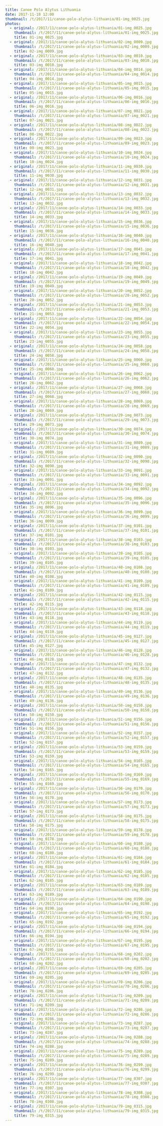 ```yaml
---
title: Canoe Polo Alytus Lithuania
date: 2017-11-18 12:00
thumbnail: /t/2017/11/canoe-polo-alytus-lithuania/01-img_0025.jpg
photos:
  - original: /2017/11/canoe-polo-alytus-lithuania/01-img_0025.jpg
    thumbnail: /t/2017/11/canoe-polo-alytus-lithuania/01-img_0025.jpg
    title: 01-img_0025.jpg
  - original: /2017/11/canoe-polo-alytus-lithuania/02-img_0009.jpg
    thumbnail: /t/2017/11/canoe-polo-alytus-lithuania/02-img_0009.jpg
    title: 02-img_0009.jpg
  - original: /2017/11/canoe-polo-alytus-lithuania/03-img_0010.jpg
    thumbnail: /t/2017/11/canoe-polo-alytus-lithuania/03-img_0010.jpg
    title: 03-img_0010.jpg
  - original: /2017/11/canoe-polo-alytus-lithuania/04-img_0014.jpg
    thumbnail: /t/2017/11/canoe-polo-alytus-lithuania/04-img_0014.jpg
    title: 04-img_0014.jpg
  - original: /2017/11/canoe-polo-alytus-lithuania/05-img_0015.jpg
    thumbnail: /t/2017/11/canoe-polo-alytus-lithuania/05-img_0015.jpg
    title: 05-img_0015.jpg
  - original: /2017/11/canoe-polo-alytus-lithuania/06-img_0016.jpg
    thumbnail: /t/2017/11/canoe-polo-alytus-lithuania/06-img_0016.jpg
    title: 06-img_0016.jpg
  - original: /2017/11/canoe-polo-alytus-lithuania/07-img_0021.jpg
    thumbnail: /t/2017/11/canoe-polo-alytus-lithuania/07-img_0021.jpg
    title: 07-img_0021.jpg
  - original: /2017/11/canoe-polo-alytus-lithuania/08-img_0022.jpg
    thumbnail: /t/2017/11/canoe-polo-alytus-lithuania/08-img_0022.jpg
    title: 08-img_0022.jpg
  - original: /2017/11/canoe-polo-alytus-lithuania/09-img_0023.jpg
    thumbnail: /t/2017/11/canoe-polo-alytus-lithuania/09-img_0023.jpg
    title: 09-img_0023.jpg
  - original: /2017/11/canoe-polo-alytus-lithuania/10-img_0024.jpg
    thumbnail: /t/2017/11/canoe-polo-alytus-lithuania/10-img_0024.jpg
    title: 10-img_0024.jpg
  - original: /2017/11/canoe-polo-alytus-lithuania/11-img_0030.jpg
    thumbnail: /t/2017/11/canoe-polo-alytus-lithuania/11-img_0030.jpg
    title: 11-img_0030.jpg
  - original: /2017/11/canoe-polo-alytus-lithuania/12-img_0031.jpg
    thumbnail: /t/2017/11/canoe-polo-alytus-lithuania/12-img_0031.jpg
    title: 12-img_0031.jpg
  - original: /2017/11/canoe-polo-alytus-lithuania/13-img_0032.jpg
    thumbnail: /t/2017/11/canoe-polo-alytus-lithuania/13-img_0032.jpg
    title: 13-img_0032.jpg
  - original: /2017/11/canoe-polo-alytus-lithuania/14-img_0033.jpg
    thumbnail: /t/2017/11/canoe-polo-alytus-lithuania/14-img_0033.jpg
    title: 14-img_0033.jpg
  - original: /2017/11/canoe-polo-alytus-lithuania/15-img_0036.jpg
    thumbnail: /t/2017/11/canoe-polo-alytus-lithuania/15-img_0036.jpg
    title: 15-img_0036.jpg
  - original: /2017/11/canoe-polo-alytus-lithuania/16-img_0040.jpg
    thumbnail: /t/2017/11/canoe-polo-alytus-lithuania/16-img_0040.jpg
    title: 16-img_0040.jpg
  - original: /2017/11/canoe-polo-alytus-lithuania/17-img_0041.jpg
    thumbnail: /t/2017/11/canoe-polo-alytus-lithuania/17-img_0041.jpg
    title: 17-img_0041.jpg
  - original: /2017/11/canoe-polo-alytus-lithuania/18-img_0042.jpg
    thumbnail: /t/2017/11/canoe-polo-alytus-lithuania/18-img_0042.jpg
    title: 18-img_0042.jpg
  - original: /2017/11/canoe-polo-alytus-lithuania/19-img_0049.jpg
    thumbnail: /t/2017/11/canoe-polo-alytus-lithuania/19-img_0049.jpg
    title: 19-img_0049.jpg
  - original: /2017/11/canoe-polo-alytus-lithuania/20-img_0052.jpg
    thumbnail: /t/2017/11/canoe-polo-alytus-lithuania/20-img_0052.jpg
    title: 20-img_0052.jpg
  - original: /2017/11/canoe-polo-alytus-lithuania/21-img_0053.jpg
    thumbnail: /t/2017/11/canoe-polo-alytus-lithuania/21-img_0053.jpg
    title: 21-img_0053.jpg
  - original: /2017/11/canoe-polo-alytus-lithuania/22-img_0054.jpg
    thumbnail: /t/2017/11/canoe-polo-alytus-lithuania/22-img_0054.jpg
    title: 22-img_0054.jpg
  - original: /2017/11/canoe-polo-alytus-lithuania/23-img_0055.jpg
    thumbnail: /t/2017/11/canoe-polo-alytus-lithuania/23-img_0055.jpg
    title: 23-img_0055.jpg
  - original: /2017/11/canoe-polo-alytus-lithuania/24-img_0058.jpg
    thumbnail: /t/2017/11/canoe-polo-alytus-lithuania/24-img_0058.jpg
    title: 24-img_0058.jpg
  - original: /2017/11/canoe-polo-alytus-lithuania/25-img_0060.jpg
    thumbnail: /t/2017/11/canoe-polo-alytus-lithuania/25-img_0060.jpg
    title: 25-img_0060.jpg
  - original: /2017/11/canoe-polo-alytus-lithuania/26-img_0062.jpg
    thumbnail: /t/2017/11/canoe-polo-alytus-lithuania/26-img_0062.jpg
    title: 26-img_0062.jpg
  - original: /2017/11/canoe-polo-alytus-lithuania/27-img_0068.jpg
    thumbnail: /t/2017/11/canoe-polo-alytus-lithuania/27-img_0068.jpg
    title: 27-img_0068.jpg
  - original: /2017/11/canoe-polo-alytus-lithuania/28-img_0069.jpg
    thumbnail: /t/2017/11/canoe-polo-alytus-lithuania/28-img_0069.jpg
    title: 28-img_0069.jpg
  - original: /2017/11/canoe-polo-alytus-lithuania/29-img_0073.jpg
    thumbnail: /t/2017/11/canoe-polo-alytus-lithuania/29-img_0073.jpg
    title: 29-img_0073.jpg
  - original: /2017/11/canoe-polo-alytus-lithuania/30-img_0074.jpg
    thumbnail: /t/2017/11/canoe-polo-alytus-lithuania/30-img_0074.jpg
    title: 30-img_0074.jpg
  - original: /2017/11/canoe-polo-alytus-lithuania/31-img_0089.jpg
    thumbnail: /t/2017/11/canoe-polo-alytus-lithuania/31-img_0089.jpg
    title: 31-img_0089.jpg
  - original: /2017/11/canoe-polo-alytus-lithuania/32-img_0090.jpg
    thumbnail: /t/2017/11/canoe-polo-alytus-lithuania/32-img_0090.jpg
    title: 32-img_0090.jpg
  - original: /2017/11/canoe-polo-alytus-lithuania/33-img_0091.jpg
    thumbnail: /t/2017/11/canoe-polo-alytus-lithuania/33-img_0091.jpg
    title: 33-img_0091.jpg
  - original: /2017/11/canoe-polo-alytus-lithuania/34-img_0092.jpg
    thumbnail: /t/2017/11/canoe-polo-alytus-lithuania/34-img_0092.jpg
    title: 34-img_0092.jpg
  - original: /2017/11/canoe-polo-alytus-lithuania/35-img_0096.jpg
    thumbnail: /t/2017/11/canoe-polo-alytus-lithuania/35-img_0096.jpg
    title: 35-img_0096.jpg
  - original: /2017/11/canoe-polo-alytus-lithuania/36-img_0099.jpg
    thumbnail: /t/2017/11/canoe-polo-alytus-lithuania/36-img_0099.jpg
    title: 36-img_0099.jpg
  - original: /2017/11/canoe-polo-alytus-lithuania/37-img_0101.jpg
    thumbnail: /t/2017/11/canoe-polo-alytus-lithuania/37-img_0101.jpg
    title: 37-img_0101.jpg
  - original: /2017/11/canoe-polo-alytus-lithuania/38-img_0103.jpg
    thumbnail: /t/2017/11/canoe-polo-alytus-lithuania/38-img_0103.jpg
    title: 38-img_0103.jpg
  - original: /2017/11/canoe-polo-alytus-lithuania/39-img_0105.jpg
    thumbnail: /t/2017/11/canoe-polo-alytus-lithuania/39-img_0105.jpg
    title: 39-img_0105.jpg
  - original: /2017/11/canoe-polo-alytus-lithuania/40-img_0108.jpg
    thumbnail: /t/2017/11/canoe-polo-alytus-lithuania/40-img_0108.jpg
    title: 40-img_0108.jpg
  - original: /2017/11/canoe-polo-alytus-lithuania/41-img_0109.jpg
    thumbnail: /t/2017/11/canoe-polo-alytus-lithuania/41-img_0109.jpg
    title: 41-img_0109.jpg
  - original: /2017/11/canoe-polo-alytus-lithuania/42-img_0115.jpg
    thumbnail: /t/2017/11/canoe-polo-alytus-lithuania/42-img_0115.jpg
    title: 42-img_0115.jpg
  - original: /2017/11/canoe-polo-alytus-lithuania/43-img_0118.jpg
    thumbnail: /t/2017/11/canoe-polo-alytus-lithuania/43-img_0118.jpg
    title: 43-img_0118.jpg
  - original: /2017/11/canoe-polo-alytus-lithuania/44-img_0119.jpg
    thumbnail: /t/2017/11/canoe-polo-alytus-lithuania/44-img_0119.jpg
    title: 44-img_0119.jpg
  - original: /2017/11/canoe-polo-alytus-lithuania/45-img_0127.jpg
    thumbnail: /t/2017/11/canoe-polo-alytus-lithuania/45-img_0127.jpg
    title: 45-img_0127.jpg
  - original: /2017/11/canoe-polo-alytus-lithuania/46-img_0128.jpg
    thumbnail: /t/2017/11/canoe-polo-alytus-lithuania/46-img_0128.jpg
    title: 46-img_0128.jpg
  - original: /2017/11/canoe-polo-alytus-lithuania/47-img_0132.jpg
    thumbnail: /t/2017/11/canoe-polo-alytus-lithuania/47-img_0132.jpg
    title: 47-img_0132.jpg
  - original: /2017/11/canoe-polo-alytus-lithuania/48-img_0135.jpg
    thumbnail: /t/2017/11/canoe-polo-alytus-lithuania/48-img_0135.jpg
    title: 48-img_0135.jpg
  - original: /2017/11/canoe-polo-alytus-lithuania/49-img_0136.jpg
    thumbnail: /t/2017/11/canoe-polo-alytus-lithuania/49-img_0136.jpg
    title: 49-img_0136.jpg
  - original: /2017/11/canoe-polo-alytus-lithuania/50-img_0150.jpg
    thumbnail: /t/2017/11/canoe-polo-alytus-lithuania/50-img_0150.jpg
    title: 50-img_0150.jpg
  - original: /2017/11/canoe-polo-alytus-lithuania/51-img_0156.jpg
    thumbnail: /t/2017/11/canoe-polo-alytus-lithuania/51-img_0156.jpg
    title: 51-img_0156.jpg
  - original: /2017/11/canoe-polo-alytus-lithuania/52-img_0157.jpg
    thumbnail: /t/2017/11/canoe-polo-alytus-lithuania/52-img_0157.jpg
    title: 52-img_0157.jpg
  - original: /2017/11/canoe-polo-alytus-lithuania/53-img_0159.jpg
    thumbnail: /t/2017/11/canoe-polo-alytus-lithuania/53-img_0159.jpg
    title: 53-img_0159.jpg
  - original: /2017/11/canoe-polo-alytus-lithuania/54-img_0165.jpg
    thumbnail: /t/2017/11/canoe-polo-alytus-lithuania/54-img_0165.jpg
    title: 54-img_0165.jpg
  - original: /2017/11/canoe-polo-alytus-lithuania/55-img_0169.jpg
    thumbnail: /t/2017/11/canoe-polo-alytus-lithuania/55-img_0169.jpg
    title: 55-img_0169.jpg
  - original: /2017/11/canoe-polo-alytus-lithuania/56-img_0170.jpg
    thumbnail: /t/2017/11/canoe-polo-alytus-lithuania/56-img_0170.jpg
    title: 56-img_0170.jpg
  - original: /2017/11/canoe-polo-alytus-lithuania/57-img_0173.jpg
    thumbnail: /t/2017/11/canoe-polo-alytus-lithuania/57-img_0173.jpg
    title: 57-img_0173.jpg
  - original: /2017/11/canoe-polo-alytus-lithuania/58-img_0175.jpg
    thumbnail: /t/2017/11/canoe-polo-alytus-lithuania/58-img_0175.jpg
    title: 58-img_0175.jpg
  - original: /2017/11/canoe-polo-alytus-lithuania/59-img_0178.jpg
    thumbnail: /t/2017/11/canoe-polo-alytus-lithuania/59-img_0178.jpg
    title: 59-img_0178.jpg
  - original: /2017/11/canoe-polo-alytus-lithuania/60-img_0180.jpg
    thumbnail: /t/2017/11/canoe-polo-alytus-lithuania/60-img_0180.jpg
    title: 60-img_0180.jpg
  - original: /2017/11/canoe-polo-alytus-lithuania/61-img_0184.jpg
    thumbnail: /t/2017/11/canoe-polo-alytus-lithuania/61-img_0184.jpg
    title: 61-img_0184.jpg
  - original: /2017/11/canoe-polo-alytus-lithuania/62-img_0185.jpg
    thumbnail: /t/2017/11/canoe-polo-alytus-lithuania/62-img_0185.jpg
    title: 62-img_0185.jpg
  - original: /2017/11/canoe-polo-alytus-lithuania/63-img_0189.jpg
    thumbnail: /t/2017/11/canoe-polo-alytus-lithuania/63-img_0189.jpg
    title: 63-img_0189.jpg
  - original: /2017/11/canoe-polo-alytus-lithuania/64-img_0190.jpg
    thumbnail: /t/2017/11/canoe-polo-alytus-lithuania/64-img_0190.jpg
    title: 64-img_0190.jpg
  - original: /2017/11/canoe-polo-alytus-lithuania/65-img_0192.jpg
    thumbnail: /t/2017/11/canoe-polo-alytus-lithuania/65-img_0192.jpg
    title: 65-img_0192.jpg
  - original: /2017/11/canoe-polo-alytus-lithuania/66-img_0194.jpg
    thumbnail: /t/2017/11/canoe-polo-alytus-lithuania/66-img_0194.jpg
    title: 66-img_0194.jpg
  - original: /2017/11/canoe-polo-alytus-lithuania/67-img_0195.jpg
    thumbnail: /t/2017/11/canoe-polo-alytus-lithuania/67-img_0195.jpg
    title: 67-img_0195.jpg
  - original: /2017/11/canoe-polo-alytus-lithuania/68-img_0202.jpg
    thumbnail: /t/2017/11/canoe-polo-alytus-lithuania/68-img_0202.jpg
    title: 68-img_0202.jpg
  - original: /2017/11/canoe-polo-alytus-lithuania/69-img_0205.jpg
    thumbnail: /t/2017/11/canoe-polo-alytus-lithuania/69-img_0205.jpg
    title: 69-img_0205.jpg
  - original: /2017/11/canoe-polo-alytus-lithuania/70-img_0206.jpg
    thumbnail: /t/2017/11/canoe-polo-alytus-lithuania/70-img_0206.jpg
    title: 70-img_0206.jpg
  - original: /2017/11/canoe-polo-alytus-lithuania/71-img_0209.jpg
    thumbnail: /t/2017/11/canoe-polo-alytus-lithuania/71-img_0209.jpg
    title: 71-img_0209.jpg
  - original: /2017/11/canoe-polo-alytus-lithuania/72-img_0286.jpg
    thumbnail: /t/2017/11/canoe-polo-alytus-lithuania/72-img_0286.jpg
    title: 72-img_0286.jpg
  - original: /2017/11/canoe-polo-alytus-lithuania/73-img_0287.jpg
    thumbnail: /t/2017/11/canoe-polo-alytus-lithuania/73-img_0287.jpg
    title: 73-img_0287.jpg
  - original: /2017/11/canoe-polo-alytus-lithuania/74-img_0288.jpg
    thumbnail: /t/2017/11/canoe-polo-alytus-lithuania/74-img_0288.jpg
    title: 74-img_0288.jpg
  - original: /2017/11/canoe-polo-alytus-lithuania/75-img_0289.jpg
    thumbnail: /t/2017/11/canoe-polo-alytus-lithuania/75-img_0289.jpg
    title: 75-img_0289.jpg
  - original: /2017/11/canoe-polo-alytus-lithuania/76-img_0299.jpg
    thumbnail: /t/2017/11/canoe-polo-alytus-lithuania/76-img_0299.jpg
    title: 76-img_0299.jpg
  - original: /2017/11/canoe-polo-alytus-lithuania/77-img_0307.jpg
    thumbnail: /t/2017/11/canoe-polo-alytus-lithuania/77-img_0307.jpg
    title: 77-img_0307.jpg
  - original: /2017/11/canoe-polo-alytus-lithuania/78-img_0308.jpg
    thumbnail: /t/2017/11/canoe-polo-alytus-lithuania/78-img_0308.jpg
    title: 78-img_0308.jpg
  - original: /2017/11/canoe-polo-alytus-lithuania/79-img_0315.jpg
    thumbnail: /t/2017/11/canoe-polo-alytus-lithuania/79-img_0315.jpg
    title: 79-img_0315.jpg
---
```

